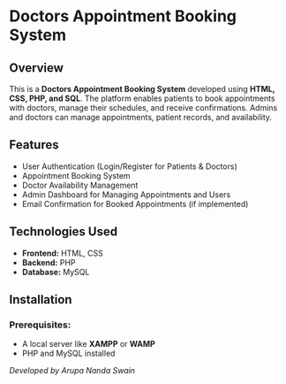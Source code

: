 # Doctors Appointment Booking System

## Overview
This is a **Doctors Appointment Booking System** developed using **HTML, CSS, PHP, and SQL**. The platform enables patients to book appointments with doctors, manage their schedules, and receive confirmations. Admins and doctors can manage appointments, patient records, and availability.

## Features
- User Authentication (Login/Register for Patients & Doctors)
- Appointment Booking System
- Doctor Availability Management
- Admin Dashboard for Managing Appointments and Users
- Email Confirmation for Booked Appointments (if implemented)

## Technologies Used
- **Frontend:** HTML, CSS
- **Backend:** PHP
- **Database:** MySQL

## Installation
### Prerequisites:
- A local server like **XAMPP** or **WAMP**
- PHP and MySQL installed


*Developed by Arupa Nanda Swain*
